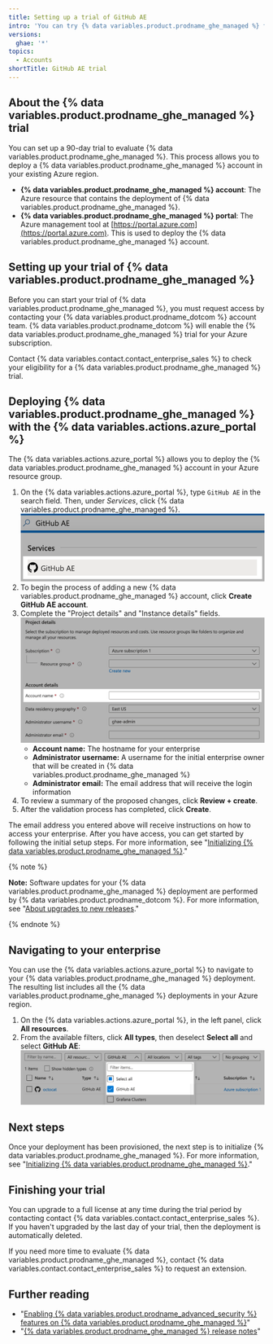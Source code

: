 ```yaml
---
title: Setting up a trial of GitHub AE
intro: 'You can try {% data variables.product.prodname_ghe_managed %} for free.'
versions:
  ghae: '*'
topics:
  - Accounts
shortTitle: GitHub AE trial
---
```


## About the {% data variables.product.prodname_ghe_managed %} trial

You can set up a 90-day trial to evaluate {% data variables.product.prodname_ghe_managed %}. This process allows you to deploy a {% data variables.product.prodname_ghe_managed %} account in your existing Azure region. 

- **{% data variables.product.prodname_ghe_managed %} account**: The Azure resource that contains the deployment of {% data variables.product.prodname_ghe_managed %}.
- **{% data variables.product.prodname_ghe_managed %} portal**: The Azure management tool at [https://portal.azure.com](https://portal.azure.com). This is used to deploy the {% data variables.product.prodname_ghe_managed %} account.

## Setting up your trial of {% data variables.product.prodname_ghe_managed %}


Before you can start your trial of {% data variables.product.prodname_ghe_managed %}, you must request access by contacting your {% data variables.product.prodname_dotcom %} account team. {% data variables.product.prodname_dotcom %} will enable the {% data variables.product.prodname_ghe_managed %} trial for your Azure subscription.

Contact {% data variables.contact.contact_enterprise_sales %} to check your eligibility for a {% data variables.product.prodname_ghe_managed %} trial.

## Deploying {% data variables.product.prodname_ghe_managed %} with the {% data variables.actions.azure_portal %}

The {% data variables.actions.azure_portal %} allows you to deploy the {% data variables.product.prodname_ghe_managed %} account in your Azure resource group.

1. On the {% data variables.actions.azure_portal %}, type `GitHub AE` in the search field. Then, under _Services_, click {% data variables.product.prodname_ghe_managed %}.
    ![{% data variables.actions.azure_portal %} search result](/assets/images/azure/github-ae-azure-portal-search.png)
1. To begin the process of adding a new {% data variables.product.prodname_ghe_managed %} account, click **Create GitHub AE account**.
1. Complete the "Project details" and "Instance details" fields.
    ![{% data variables.actions.azure_portal %} search result](/assets/images/azure/github-ae-azure-portal-form.png)
    - **Account name:** The hostname for your enterprise
    - **Administrator username:** A username for the initial enterprise owner that will be created in {% data variables.product.prodname_ghe_managed %}
    - **Administrator email:** The email address that will receive the login information
1. To review a summary of the proposed changes, click **Review + create**.
1. After the validation process has completed, click **Create**.

The email address you entered above will receive instructions on how to access your enterprise. After you have access, you can get started by following the initial setup steps. For more information, see "[Initializing {% data variables.product.prodname_ghe_managed %}](/admin/configuration/initializing-github-ae)."

{% note %}

**Note:** Software updates for your {% data variables.product.prodname_ghe_managed %} deployment are performed by {% data variables.product.prodname_dotcom %}. For more information, see "[About upgrades to new releases](/admin/overview/about-upgrades-to-new-releases)."

{% endnote %}

## Navigating to your enterprise

You can use the {% data variables.actions.azure_portal %} to navigate to your {% data variables.product.prodname_ghe_managed %} deployment. The resulting list includes all the {% data variables.product.prodname_ghe_managed %} deployments in your Azure region.

1. On the {% data variables.actions.azure_portal %}, in the left panel, click **All resources**.
1. From the available filters, click **All types**, then deselect **Select all** and select **GitHub AE**:
    ![{% data variables.actions.azure_portal %} search result](/assets/images/azure/github-ae-azure-portal-type-filter.png)

## Next steps

Once your deployment has been provisioned, the next step is to initialize {% data variables.product.prodname_ghe_managed %}. For more information, see "[Initializing {% data variables.product.prodname_ghe_managed %}](/github-ae@latest/admin/configuration/configuring-your-enterprise/initializing-github-ae)."

## Finishing your trial

You can upgrade to a full license at any time during the trial period by contacting contact {% data variables.contact.contact_enterprise_sales %}. If you haven't upgraded by the last day of your trial, then the deployment is automatically deleted.

If you need more time to evaluate {% data variables.product.prodname_ghe_managed %}, contact {% data variables.contact.contact_enterprise_sales %} to request an extension.

## Further reading 

- "[Enabling {% data variables.product.prodname_advanced_security %} features on {% data variables.product.prodname_ghe_managed %}](/github/getting-started-with-github/about-github-advanced-security#enabling-advanced-security-features-on-github-ae)"
- "[{% data variables.product.prodname_ghe_managed %} release notes](/github-ae@latest/admin/overview/github-ae-release-notes)" 
